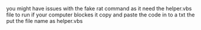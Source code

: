 you might have issues with the fake rat command as it need the helper.vbs file to run if your computer blockes it copy and paste the
code in to a txt the put the file name as helper.vbs
